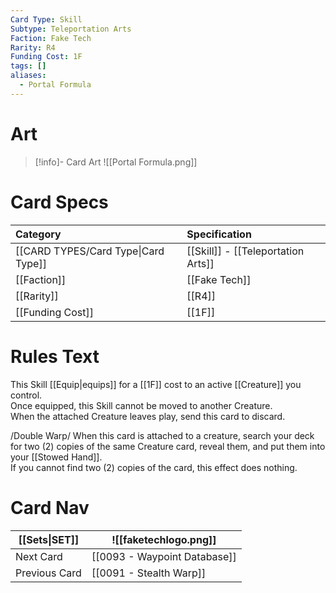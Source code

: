 ```yaml
---
Card Type: Skill
Subtype: Teleportation Arts
Faction: Fake Tech
Rarity: R4
Funding Cost: 1F
tags: []
aliases:
  - Portal Formula
---
```

# Art

> [!info]- Card Art
> ![[Portal Formula.png]]

# Card Specs

| Category | Specification| 
| :--- | :--- |
| [[CARD TYPES/Card Type\|Card Type]] | [[Skill]] - [[Teleportation Arts]] | 
| [[Faction]] | [[Fake Tech]] | 
| [[Rarity]] | [[R4]] |  
| [[Funding Cost]] | [[1F]] |  

# Rules Text  

This Skill [[Equip|equips]] for a [[1F]] cost to an active [[Creature]] you control.  
Once equipped, this Skill cannot be moved to another Creature.  
When the attached Creature leaves play, send this card to discard.  

/Double Warp/ When this card is attached to a creature, search your deck for two (2) copies of the same Creature card, reveal them, and put them into your [[Stowed Hand]].  
If you cannot find two (2) copies of the card, this effect does nothing.  

# Card Nav

| [[Sets\|SET]]           | ![[faketechlogo.png]]          |
| ------------- | ------------------------------ |
| Next Card     | [[0093 - Waypoint Database]] |
| Previous Card | [[0091 - Stealth Warp]]         |


